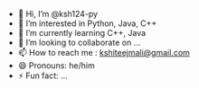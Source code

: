- 👋 Hi, I’m @ksh124-py
- 👀 I’m interested in Python, Java, C++
- 🌱 I’m currently learning C++, Java 
- 💞️ I’m looking to collaborate on ...
- 📫 How to reach me : kshiteejmali@gmail.com
- 😄 Pronouns: he/him
- ⚡ Fun fact: ...

<!---
ksh124-py/ksh124-py is a ✨ special ✨ repository because its `README.md` (this file) appears on your GitHub profile.
You can click the Preview link to take a look at your changes.
--->
